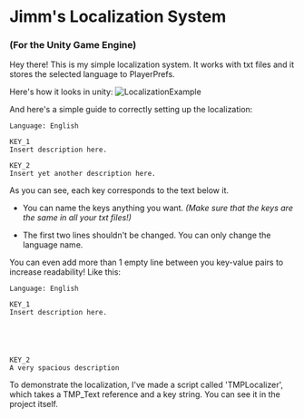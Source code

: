 # Jimm's Localization System
### (For the Unity Game Engine)
Hey there! This is my simple localization system. It works with txt files and it stores the selected language to PlayerPrefs.

Here's how it looks in unity:
![LocalizationExample](https://github.com/user-attachments/assets/22da294b-cf2f-4673-b50e-9253e641d0fd)

And here's a simple guide to correctly setting up the localization:
```
Language: English

KEY_1
Insert description here.

KEY_2
Insert yet another description here.
```
As you can see, each key corresponds to the text below it.

- You can name the keys anything you want. _(Make sure that the keys are the same in all your txt files!)_

- The first two lines shouldn't be changed. You can only change the language name.

You can even add more than 1 empty line between you key-value pairs to increase readability!
Like this:
```
Language: English

KEY_1
Insert description here.





KEY_2
A very spacious description
```
To demonstrate the localization, I've made a script called 'TMPLocalizer', which takes a TMP_Text reference and a key string. You can see it in the project itself.
